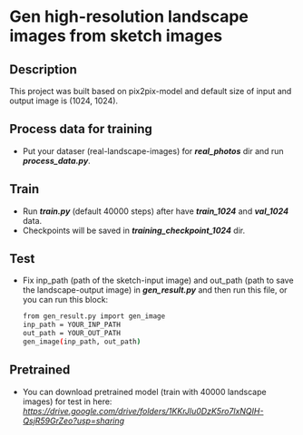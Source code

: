 # Gen high-resolution landscape images from sketch images
## Description
This project was built based on pix2pix-model and default size of input and output image is (1024, 1024).
## Process data for training
- Put your dataser (real-landscape-images) for _**real_photos**_ dir and run _**process_data.py**_.
## Train
- Run _**train.py**_ (default 40000 steps) after have _**train_1024**_ and _**val_1024**_ data.
- Checkpoints will be saved in _**training_checkpoint_1024**_ dir.
## Test
- Fix inp_path (path of the sketch-input image) and out_path (path to save the landscape-output image) in _**gen_result.py**_ and then run this file, or you can run this block:
  ```sh 
  from gen_result.py import gen_image 
  inp_path = YOUR_INP_PATH 
  out_path = YOUR_OUT_PATH 
  gen_image(inp_path, out_path)
  ```
 ## Pretrained
 - You can download pretrained model (train with 40000 landscape images) for test in here:
 _https://drive.google.com/drive/folders/1KKrJlu0DzK5ro7lxNQIH-QsjR59GrZeo?usp=sharing_
